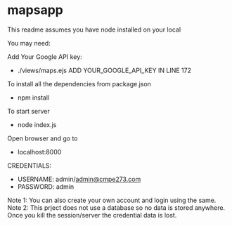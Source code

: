 # mapsapp 

This readme assumes you have node installed on your local<br />

You may need: 

Add Your Google API key: 
- ./views/maps.ejs ADD YOUR_GOOGLE_API_KEY IN LINE 172

To install all the dependencies from package.json
 - npm install

To start server
 - node index.js

Open browser and go to
 - localhost:8000

CREDENTIALS: 
- USERNAME: admin/admin@cmpe273.com
- PASSWORD: admin

Note 1: You can also create your own account and login using the same. <br />
Note 2: This prject does not use a database so no data is stored anywhere. Once you kill the session/server the credential data is lost.

